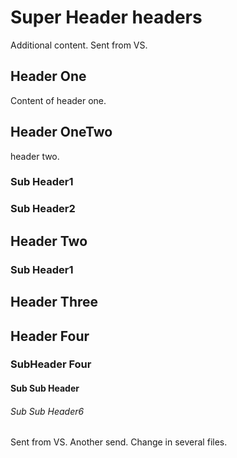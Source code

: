 # Super Header headers
Additional content.
Sent from VS.
## Header One
Content of header one.
## Header OneTwo
header two.
### Sub Header1
### Sub Header2
## Header Two
### Sub Header1
## Header Three
## Header Four
### SubHeader Four
#### Sub Sub Header
###### Sub Sub Header6
Sent from VS.
Another send. Change in several files.
